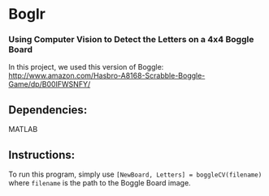 # Boglr
### Using Computer Vision to Detect the Letters on a 4x4 Boggle Board

In this project, we used this version of Boggle: http://www.amazon.com/Hasbro-A8168-Scrabble-Boggle-Game/dp/B00IFWSNFY/

## Dependencies:
MATLAB

## Instructions:
To run this program, simply use `[NewBoard, Letters] = boggleCV(filename)` where `filename` is the path to the Boggle Board image.